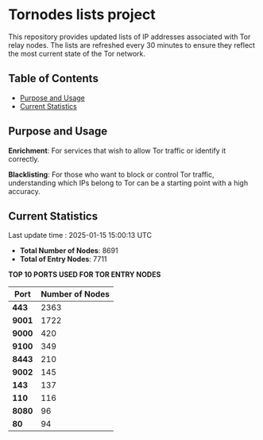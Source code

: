# Tornodes lists project

This repository provides updated lists of IP addresses associated with Tor relay nodes. The lists are refreshed every 30 minutes to ensure they reflect the most current state of the Tor network.

## Table of Contents

- [Purpose and Usage](#purpose-and-usage)
- [Current Statistics](#current-statistics)


## Purpose and Usage

**Enrichment**: For services that wish to allow Tor traffic or identify it correctly.

**Blacklisting**: For those who want to block or control Tor traffic, understanding which IPs belong to Tor can be a starting point with a high accuracy.

## Current Statistics

Last update time : 2025-01-15 15:00:13 UTC

- **Total Number of Nodes**: 8691
- **Total of Entry Nodes**: 7711

**TOP 10 PORTS USED FOR TOR ENTRY NODES**

| **Port** | **Number of Nodes** |
|------|-----------------|
| **443**   | 2363  |
| **9001**   | 1722  |
| **9000**   | 420  |
| **9100**   | 349  |
| **8443**   | 210  |
| **9002**   | 145  |
| **143**   | 137  |
| **110**   | 116  |
| **8080**   | 96  |
| **80**   | 94  |

